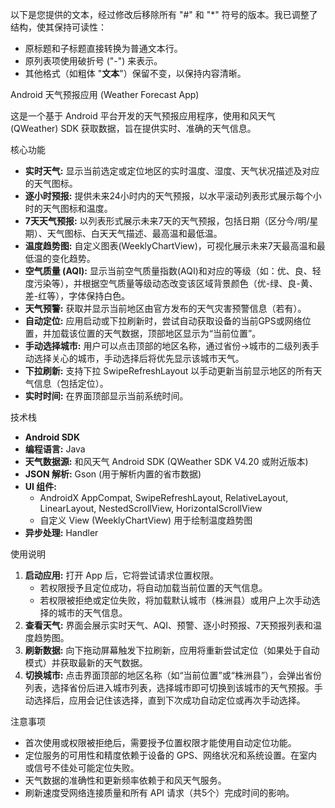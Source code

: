以下是您提供的文本，经过修改后移除所有 "#" 和 "*" 符号的版本。我已调整了结构，使其保持可读性：
- 原标题和子标题直接转换为普通文本行。
- 原列表项使用破折号 ("-") 来表示。
- 其他格式（如粗体 "**文本**"）保留不变，以保持内容清晰。

Android 天气预报应用 (Weather Forecast App)

这是一个基于 Android 平台开发的天气预报应用程序，使用和风天气 (QWeather) SDK 获取数据，旨在提供实时、准确的天气信息。

核心功能

- **实时天气:** 显示当前选定或定位地区的实时温度、湿度、天气状况描述及对应的天气图标。
- **逐小时预报:** 提供未来24小时内的天气预报，以水平滚动列表形式展示每个小时的天气图标和温度。
- **7天天气预报:** 以列表形式展示未来7天的天气预报，包括日期（区分今/明/星期）、天气图标、白天天气描述、最高温和最低温。
- **温度趋势图:** 自定义图表(WeeklyChartView)，可视化展示未来7天最高温和最低温的变化趋势。
- **空气质量 (AQI):** 显示当前空气质量指数(AQI)和对应的等级（如：优、良、轻度污染等），并根据空气质量等级动态改变该区域背景颜色（优-绿、良-黄、差-红等），字体保持白色。
- **天气预警:** 获取并显示当前地区由官方发布的天气灾害预警信息（若有）。
- **自动定位:** 应用启动或下拉刷新时，尝试自动获取设备的当前GPS或网络位置，并加载该位置的天气数据，顶部地区显示为“当前位置”。
- **手动选择城市:** 用户可以点击顶部的地区名称，通过省份->城市的二级列表手动选择关心的城市，手动选择后将优先显示该城市天气。
- **下拉刷新:** 支持下拉 SwipeRefreshLayout 以手动更新当前显示地区的所有天气信息（包括定位）。
- **实时时间:** 在界面顶部显示当前系统时间。

技术栈

- **Android SDK**
- **编程语言:** Java
- **天气数据源:** 和风天气 Android SDK (QWeather SDK V4.20 或附近版本)
- **JSON 解析:** Gson (用于解析内置的省市数据)
- **UI 组件:**
    - AndroidX AppCompat, SwipeRefreshLayout, RelativeLayout, LinearLayout, NestedScrollView, HorizontalScrollView
    - 自定义 View (WeeklyChartView) 用于绘制温度趋势图
- **异步处理:** Handler

使用说明

1.  **启动应用:** 打开 App 后，它将尝试请求位置权限。
    - 若权限授予且定位成功，将自动加载当前位置的天气信息。
    - 若权限被拒绝或定位失败，将加载默认城市（株洲县）或用户上次手动选择的城市的天气信息。
2.  **查看天气:** 界面会展示实时天气、AQI、预警、逐小时预报、7天预报列表和温度趋势图。
3.  **刷新数据:** 向下拖动屏幕触发下拉刷新，应用将重新尝试定位（如果处于自动模式）并获取最新的天气数据。
4.  **切换城市:** 点击界面顶部的地区名称（如“当前位置”或“株洲县”），会弹出省份列表，选择省份后进入城市列表，选择城市即可切换到该城市的天气预报。手动选择后，应用会记住该选择，直到下次成功自动定位或再次手动选择。

注意事项

- 首次使用或权限被拒绝后，需要授予位置权限才能使用自动定位功能。
- 定位服务的可用性和精度依赖于设备的 GPS、网络状况和系统设置。在室内或信号不佳处可能定位失败。
- 天气数据的准确性和更新频率依赖于和风天气服务。
- 刷新速度受网络连接质量和所有 API 请求（共5个）完成时间的影响。
